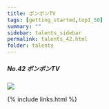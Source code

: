 ```yaml
---
title: ボンボンTV
tags: [getting_started,top1_50]
summary: ""
sidebar: talents_sidebar
permalink: talents_42.html
folder: talents
---
```


##### No.42 ボンボンTV

![](https://yt3.ggpht.com/ytc/AKedOLTStn58PiApc2DO20aDIH7aGcSoRLSYKVfx57KvdA=s176-c-k-c0x00ffffff-no-rj)





{% include links.html %}
